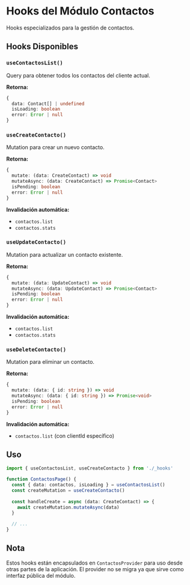 # Hooks del Módulo Contactos

Hooks especializados para la gestión de contactos.

## Hooks Disponibles

### `useContactosList()`
Query para obtener todos los contactos del cliente actual.

**Retorna:**
```typescript
{
  data: Contact[] | undefined
  isLoading: boolean
  error: Error | null
}
```

### `useCreateContacto()`
Mutation para crear un nuevo contacto.

**Retorna:**
```typescript
{
  mutate: (data: CreateContact) => void
  mutateAsync: (data: CreateContact) => Promise<Contact>
  isPending: boolean
  error: Error | null
}
```

**Invalidación automática:**
- `contactos.list`
- `contactos.stats`

### `useUpdateContacto()`
Mutation para actualizar un contacto existente.

**Retorna:**
```typescript
{
  mutate: (data: UpdateContact) => void
  mutateAsync: (data: UpdateContact) => Promise<Contact>
  isPending: boolean
  error: Error | null
}
```

**Invalidación automática:**
- `contactos.list`
- `contactos.stats`

### `useDeleteContacto()`
Mutation para eliminar un contacto.

**Retorna:**
```typescript
{
  mutate: (data: { id: string }) => void
  mutateAsync: (data: { id: string }) => Promise<void>
  isPending: boolean
  error: Error | null
}
```

**Invalidación automática:**
- `contactos.list` (con clientId específico)

## Uso

```typescript
import { useContactosList, useCreateContacto } from './_hooks'

function ContactosPage() {
  const { data: contactos, isLoading } = useContactosList()
  const createMutation = useCreateContacto()
  
  const handleCreate = async (data: CreateContact) => {
    await createMutation.mutateAsync(data)
  }
  
  // ...
}
```

## Nota

Estos hooks están encapsulados en `ContactosProvider` para uso desde otras partes de la aplicación.
El provider no se migra ya que sirve como interfaz pública del módulo.

